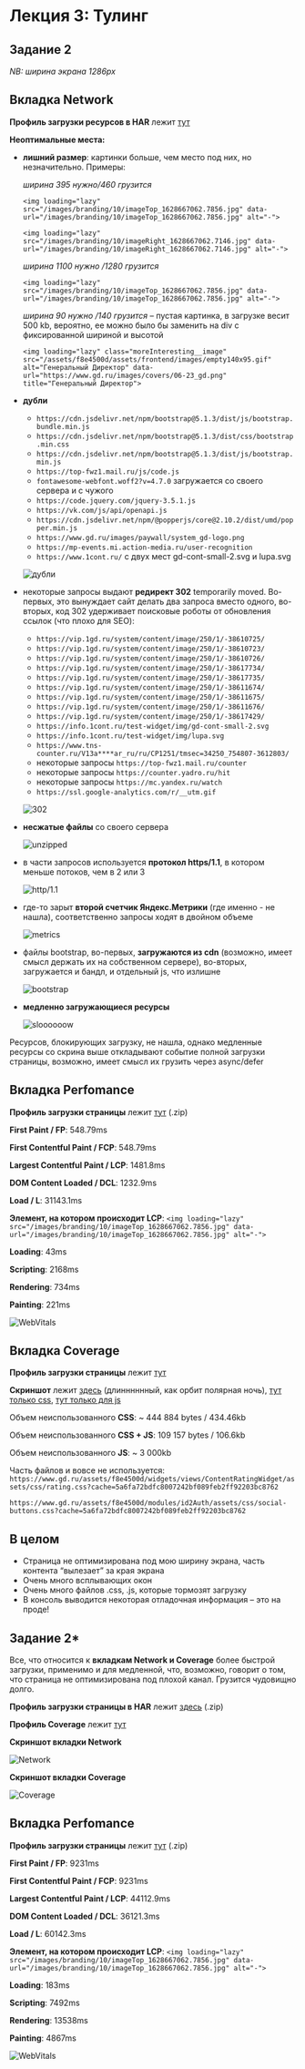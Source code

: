 Лекция 3: Тулинг
=============
Задание 2
--------

*NB: ширина экрана 1286px*

Вкладка Network
----

**Профиль загрузки ресурсов в HAR** лежит [тут](https://github.com/zayarnaya/tooling/blob/main/filesFast/www.gd.ru2.har "Профиль загрузки .har")

**Неоптимальные места:**

- **лишний размер**: картинки больше, чем место под них, но незначительно. Примеры:

  *ширина 395 нужно/460 грузится*

  `<img loading="lazy" src="/images/branding/10/imageTop_1628667062.7856.jpg" data-url="/images/branding/10/imageTop_1628667062.7856.jpg" alt="-">`

  `<img loading="lazy" src="/images/branding/10/imageRight_1628667062.7146.jpg" data-url="/images/branding/10/imageRight_1628667062.7146.jpg" alt="-">`

  *ширина 1100 нужно /1280 грузится*

  `<img loading="lazy" src="/images/branding/10/imageTop_1628667062.7856.jpg" data-url="/images/branding/10/imageTop_1628667062.7856.jpg" alt="-">`

  *ширина 90 нужно /140 грузится* – пустая картинка, в загрузке весит 500 kb, вероятно, ее можно было бы заменить на div  с фиксированной шириной и высотой

  `<img loading="lazy" class="moreInteresting__image" src="/assets/f8e4500d/assets/frontend/images/empty140x95.gif" alt="Генеральный Директор" data-url="https://www.gd.ru/images/covers/06-23_gd.png" title="Генеральный Директор">`

- **дубли**
  - `https://cdn.jsdelivr.net/npm/bootstrap@5.1.3/dist/js/bootstrap.bundle.min.js`
  - `https://cdn.jsdelivr.net/npm/bootstrap@5.1.3/dist/css/bootstrap.min.css`
  - `https://cdn.jsdelivr.net/npm/bootstrap@5.1.3/dist/js/bootstrap.min.js`
  - `https://top-fwz1.mail.ru/js/code.js`
  - `fontawesome-webfont.woff2?v=4.7.0` загружается со своего сервера и с чужого
  - `https://code.jquery.com/jquery-3.5.1.js`
  - `https://vk.com/js/api/openapi.js`
  - `https://cdn.jsdelivr.net/npm/@popperjs/core@2.10.2/dist/umd/popper.min.js`
  - `https://www.gd.ru/images/paywall/system_gd-logo.png`
  - `https://mp-events.mi.action-media.ru/user-recognition`
  - `https://www.1cont.ru/` с двух мест gd-cont-small-2.svg и lupa.svg

  ![дубли](https://github.com/zayarnaya/tooling/blob/main/filesFast/moreDoubles.png "это дубли у нас простые")

- некоторые запросы выдают **редирект 302** temporarily moved. Во-первых, это вынуждает сайт делать два запроса вместо одного, во-вторых, код 302 удерживает поисковые роботы от обновления ссылок (что плохо для SEO):
  - `https://vip.1gd.ru/system/content/image/250/1/-38610725/`  
  - `https://vip.1gd.ru/system/content/image/250/1/-38610723/`
  - `https://vip.1gd.ru/system/content/image/250/1/-38610726/`
  - `https://vip.1gd.ru/system/content/image/250/1/-38617734/`
  - `https://vip.1gd.ru/system/content/image/250/1/-38617735/`
  - `https://vip.1gd.ru/system/content/image/250/1/-38611674/`
  - `https://vip.1gd.ru/system/content/image/250/1/-38611675/`
  - `https://vip.1gd.ru/system/content/image/250/1/-38611676/`
  - `https://vip.1gd.ru/system/content/image/250/1/-38617429/`
  - `https://info.1cont.ru/test-widget/img/gd-cont-small-2.svg`
  - `https://info.1cont.ru/test-widget/img/lupa.svg`
  - `https://www.tns-counter.ru/V13a****ar_ru/ru/CP1251/tmsec=34250_754807-3612803/`
  - некоторые запросы `https://top-fwz1.mail.ru/counter`
  - некоторые запросы `https://counter.yadro.ru/hit`
  - некоторые запросы `https://mc.yandex.ru/watch`
  - `https://ssl.google-analytics.com/r/__utm.gif`

  ![302](https://github.com/zayarnaya/tooling/blob/main/filesFast/problems_302.png "302")

- **несжатые файлы** со своего сервера

  ![unzipped](https://github.com/zayarnaya/tooling/blob/main/filesFast/noZipping.png "несжатые файлы")
  
- в части запросов используется **протокол https/1.1**, в котором меньше потоков, чем в 2 или 3

  ![http/1.1](https://github.com/zayarnaya/tooling/blob/main/filesFast/http1-1.png "протокол https/1.1")
  
- где-то зарыт **второй счетчик Яндекс.Метрики** (где именно - не нашла), соответственно запросы ходят в двойном объеме

  ![metrics](https://github.com/zayarnaya/tooling/blob/main/filesFast/twoTags.png "Два счетчика, шеф!")

- файлы bootstrap, во-первых, **загружаются из cdn** (возможно, имеет смысл держать их на собственном сервере), во-вторых, загружается и бандл, и отдельный js, что излишне
  
  ![bootstrap](https://github.com/zayarnaya/tooling/blob/main/filesFast/bootstrap.png "bootstrap")

- **медленно загружающиеся ресурсы**

  ![sloooooow](https://github.com/zayarnaya/tooling/blob/main/filesFast/Network%20long%20requests.png "меееедленные запросы")

Ресурсов, блокирующих загрузку, не нашла, однако медленные ресурсы со скрина выше откладывают событие полной загрузки страницы, возможно, имеет смысл их грузить через async/defer

Вкладка Perfomance
----

**Профиль загрузки страницы** лежит [тут](https://github.com/zayarnaya/tooling/blob/main/filesFast/Trace-20230613T224355.json.zip "Профиль загрузки страницы Perfomance") (.zip)

**First Paint / FP**: 548.79ms

**First Contentful Paint / FCP**: 548.79ms

**Largest Contentful Paint / LCP**: 1481.8ms

**DOM Content Loaded / DCL**: 1232.9ms

**Load / L**: 31143.1ms

**Элемент, на котором происходит LCP**: `<img loading="lazy" src="/images/branding/10/imageTop_1628667062.7856.jpg" data-url="/images/branding/10/imageTop_1628667062.7856.jpg" alt="-">`

**Loading**: 43ms

**Scripting**: 2168ms

**Rendering**: 734ms

**Painting**: 221ms

![WebVitals](https://github.com/zayarnaya/tooling/blob/main/filesFast/Vitals.png "Vitals")

Вкладка Coverage
----
**Профиль загрузки страницы** лежит [тут](https://github.com/zayarnaya/tooling/blob/main/filesFast/Coverage-20230613T224618.json "Профиль загрузуи страницы - Coverage")

**Скриншот** лежит [здесь](https://github.com/zayarnaya/tooling/blob/main/filesFast/CoverageByUsage.png "Скриншот Coverage") (длинннннный, как орбит полярная ночь), [тут только css](https://github.com/zayarnaya/tooling/blob/main/filesFast/CoverageByType_CSS.png "Coverage для CSS"), [тут только для js](https://github.com/zayarnaya/tooling/blob/main/filesFast/CoverageByType_JS.png "Coverage для js")

Объем неиспользованного **CSS**: ~ 444 884 bytes / 434.46kb

Объем неиспользованного **CSS + JS**: 109 157 bytes / 106.6kb

Объем неиспользованного **JS**: ~ 3 000kb

Часть файлов и вовсе не используется:
`https://www.gd.ru/assets/f8e4500d/widgets/views/ContentRatingWidget/assets/css/rating.css?cache=5a6fa72bdfc8007242bf089feb2ff92203bc8762`

`https://www.gd.ru/assets/f8e4500d/modules/id2Auth/assets/css/social-buttons.css?cache=5a6fa72bdfc8007242bf089feb2ff92203bc8762`

В целом 
---
- Страница не оптимизирована под мою ширину экрана, часть контента “вылезает” за края экрана
- Очень много всплывающих окон
- Очень много файлов .css, .js, которые тормозят загрузку
- В консоль выводится некоторая отладочная информация – это на проде!


Задание 2*
---

Все, что относится к **вкладкам Network и Coverage** более быстрой загрузки, применимо и для медленной, что, возможно, говорит о том, что страница не оптимизирована под плохой канал. Грузится чудовищно долго.

**Профиль загрузки страницы в HAR** лежит [здесь](https://github.com/zayarnaya/tooling/blob/main/filesSlow/www.gd.ru.har.zip "Профиль медленной загрузки страницы .har") (.zip)

**Профиль Coverage** лежит [тут](https://github.com/zayarnaya/tooling/blob/main/filesSlow/Coverage-20230614T211432.json "Профиль Coverage медленной загрузки")

**Скриншот вкладки Network**

![Network](https://github.com/zayarnaya/tooling/blob/main/filesSlow/network.png "Network slow")

**Скриншот вкладки Coverage**

![Coverage](https://github.com/zayarnaya/tooling/blob/main/filesSlow/coverage.png "Coverage slow")

Вкладка Perfomance
--
**Профиль загрузки страницы** лежит [тут](https://github.com/zayarnaya/tooling/blob/main/filesSlow/Trace-20230615T124208.json.zip "Профиль Perfomance медленной загрузки") (.zip)

**First Paint / FP**: 9231ms

**First Contentful Paint / FCP**: 9231ms

**Largest Contentful Paint / LCP**: 44112.9ms

**DOM Content Loaded / DCL**: 36121.3ms

**Load / L**: 60142.3ms

**Элемент, на котором происходит LCP**: `<img loading="lazy" src="/images/branding/10/imageTop_1628667062.7856.jpg" data-url="/images/branding/10/imageTop_1628667062.7856.jpg" alt="-">`

**Loading**: 183ms

**Scripting**: 7492ms

**Rendering**: 13538ms

**Painting**: 4867ms

![WebVitals](https://github.com/zayarnaya/tooling/blob/main/filesSlow/vitals.png "WebVitals slow")





